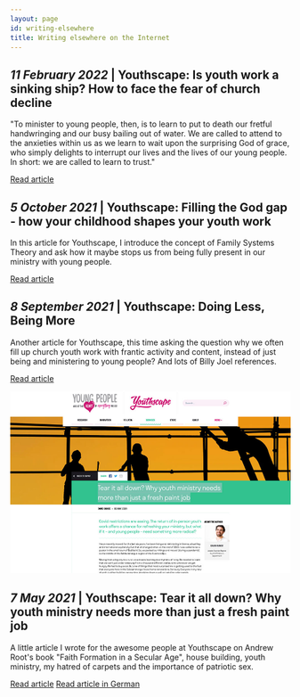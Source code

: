 ```yaml
---
layout: page
id: writing-elsewhere
title: Writing elsewhere on the Internet
---
```

## *11 February 2022* | Youthscape: Is youth work a sinking ship? How to face the fear of church decline

"To minister to young people, then, is to learn to put to death our fretful handwringing and our busy bailing out of water. We are called to attend to the anxieties within us as we learn to wait upon the surprising God of grace, who simply delights to interrupt our lives and the lives of our young people. In short: we are called to learn to trust."

[Read article](https://www.youthscape.co.uk/services/youth-work-news/fear-church-decline)

## *5 October 2021* | Youthscape: Filling the God gap - how your childhood shapes your youth work

In this article for Youthscape, I introduce the concept of Family Systems Theory and ask how it maybe stops us from being fully present in our ministry with young people.  

[Read article](https://www.youthscape.co.uk/research/news/god-gap-how-childhood-shapes-youth-work)

## *8 September 2021* | Youthscape: Doing Less, Being More

Another article for Youthscape, this time asking the question why we often fill up church youth work with frantic activity and content, instead of just being and ministering to young people? And lots of Billy Joel references.  

[Read article](https://www.youthscape.co.uk/services/youth-work-news/do-less-be-more-youth-workers-slow-down)


<div class="">
	<a href="https://www.youthscape.co.uk/services/youth-work-news/youth-ministry-paint-job">
		<img src="/public/img/youthscape2021.jpg" />
	</a>
</div>

## *7 May 2021* | Youthscape: Tear it all down? Why youth ministry needs more than just a fresh paint job 

A little article I wrote for the awesome people at Youthscape on Andrew Root's book "Faith Formation in a Secular Age", house building, youth ministry, my hatred of carpets and the importance of patriotic sex. 

[Read article](https://www.youthscape.co.uk/services/youth-work-news/youth-ministry-paint-job)
[Read article in German](https://mrjugendarbeit.com/abreissen-und-neubauen-warum-ein-frischer-anstrich-fuer-die-jugendarbeit-in-einem-saekularen-zeitalter-nicht-reicht/)

